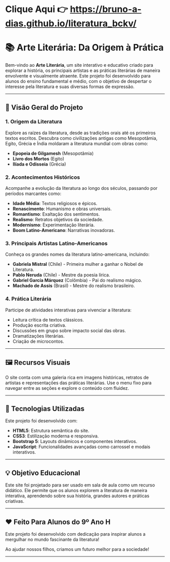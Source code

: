 # Clique Aqui 👉 https://bruno-a-dias.github.io/literatura_bckv/

# 📚 Arte Literária: Da Origem à Prática

Bem-vindo ao **Arte Literária**, um site interativo e educativo criado para explorar a história, os principais artistas e as práticas literárias de maneira envolvente e visualmente atraente. Este projeto foi desenvolvido para alunos do ensino fundamental e médio, com o objetivo de despertar o interesse pela literatura e suas diversas formas de expressão.

---

## 🌟 Visão Geral do Projeto

### **1. Origem da Literatura**
Explore as raízes da literatura, desde as tradições orais até os primeiros textos escritos. Descubra como civilizações antigas como Mesopotâmia, Egito, Grécia e Índia moldaram a literatura mundial com obras como:
- **Epopeia de Gilgamesh** (Mesopotâmia)
- **Livro dos Mortos** (Egito)
- **Ilíada e Odisseia** (Grécia)

### **2. Acontecimentos Históricos**
Acompanhe a evolução da literatura ao longo dos séculos, passando por períodos marcantes como:
- **Idade Média**: Textos religiosos e épicos.
- **Renascimento**: Humanismo e obras universais.
- **Romantismo**: Exaltação dos sentimentos.
- **Realismo**: Retratos objetivos da sociedade.
- **Modernismo**: Experimentação literária.
- **Boom Latino-Americano**: Narrativas inovadoras.

### **3. Principais Artistas Latino-Americanos**
Conheça os grandes nomes da literatura latino-americana, incluindo:
- **Gabriela Mistral** (Chile) - Primeira mulher a ganhar o Nobel de Literatura.
- **Pablo Neruda** (Chile) - Mestre da poesia lírica.
- **Gabriel García Márquez** (Colômbia) - Pai do realismo mágico.
- **Machado de Assis** (Brasil) - Mestre do realismo brasileiro.

### **4. Prática Literária**
Participe de atividades interativas para vivenciar a literatura:
- Leitura crítica de textos clássicos.
- Produção escrita criativa.
- Discussões em grupo sobre impacto social das obras.
- Dramatizações literárias.
- Criação de microcontos.

---

## 🖼️ Recursos Visuais

O site conta com uma galeria rica em imagens históricas, retratos de artistas e representações das práticas literárias. Use o menu fixo para navegar entre as seções e explore o conteúdo com fluidez.

---

## 🎨 Tecnologias Utilizadas

Este projeto foi desenvolvido com:
- **HTML5**: Estrutura semântica do site.
- **CSS3**: Estilização moderna e responsiva.
- **Bootstrap 5**: Layouts dinâmicos e componentes interativos.
- **JavaScript**: Funcionalidades avançadas como carrossel e modais interativos.

---

## 💡 Objetivo Educacional

Este site foi projetado para ser usado em sala de aula como um recurso didático. Ele permite que os alunos explorem a literatura de maneira interativa, aprendendo sobre sua história, grandes autores e práticas criativas.

---

## ❤️ Feito Para Alunos do 9º Ano H

Este projeto foi desenvolvido com dedicação para inspirar alunos a mergulhar no mundo fascinante da literatura!

Ao ajudar nossos filhos, criamos um futuro melhor para a sociedade!

---